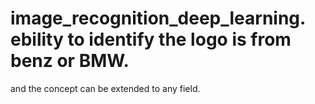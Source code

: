 # image_recognition_deep_learning. ebility to identify the logo is from benz or BMW.
and the concept can be extended to any field.
